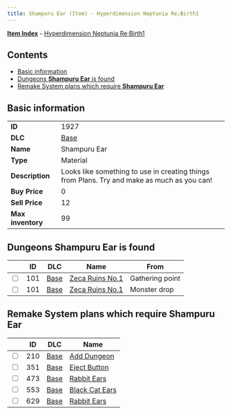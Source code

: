```yaml
---
title: Shampuru Ear (Item) - Hyperdimension Neptunia Re;Birth1
---
```


[**Item Index**](/neptunia/rb1/item/index.html) - [Hyperdimension Neptunia Re;Birth1](/neptunia/rb1)

## Contents

- [Basic information](#basic-information)
- [Dungeons **Shampuru Ear** is found](#dungeons-shampuru-ear-is-found)
- [Remake System plans which require **Shampuru Ear**](#remake-system-plans-which-require-shampuru-ear)
## Basic information

|   |   |
| -- | -- |
| **ID** | 1927 |
| **DLC** | [Base](/neptunia/rb1/dlc/1-base.html) |
| **Name** | Shampuru Ear |
| **Type** | Material |
| **Description** | Looks like something to use in creating things from Plans. Try and make as much as you can! |
| **Buy Price** | 0 |
| **Sell Price** | 12 |
| **Max inventory** | 99 |


## Dungeons **Shampuru Ear** is found

|    | ID | DLC | Name | From |
| -- | -- | --- | ---- | ---- |
| <input type="checkbox" id="rb1-dungeon-1-101" class="trackbox" /> | 101 | [Base](/neptunia/rb1/dlc/1-base.html) | [Zeca Ruins No.1](/neptunia/rb1/dungeon/1-101-zeca-ruins-no-1.html) | Gathering point |
| <input type="checkbox" id="rb1-dungeon-1-101" class="trackbox" /> | 101 | [Base](/neptunia/rb1/dlc/1-base.html) | [Zeca Ruins No.1](/neptunia/rb1/dungeon/1-101-zeca-ruins-no-1.html) | Monster drop |


## Remake System plans which require **Shampuru Ear**

|    | ID | DLC | Name |
| -- | -- | --- | ---- |
| <input type="checkbox" id="rb1-quest-1-210" class="trackbox" /> | 210 | [Base](/neptunia/rb1/dlc/1-base.html) | [Add Dungeon](/neptunia/rb1/quest/1-210-add-dungeon.html) |
| <input type="checkbox" id="rb1-quest-1-351" class="trackbox" /> | 351 | [Base](/neptunia/rb1/dlc/1-base.html) | [Eject Button](/neptunia/rb1/quest/1-351-eject-button.html) |
| <input type="checkbox" id="rb1-quest-1-473" class="trackbox" /> | 473 | [Base](/neptunia/rb1/dlc/1-base.html) | [Rabbit Ears](/neptunia/rb1/quest/1-473-rabbit-ears.html) |
| <input type="checkbox" id="rb1-quest-1-553" class="trackbox" /> | 553 | [Base](/neptunia/rb1/dlc/1-base.html) | [Black Cat Ears](/neptunia/rb1/quest/1-553-black-cat-ears.html) |
| <input type="checkbox" id="rb1-quest-1-629" class="trackbox" /> | 629 | [Base](/neptunia/rb1/dlc/1-base.html) | [Rabbit Ears](/neptunia/rb1/quest/1-629-rabbit-ears.html) |

